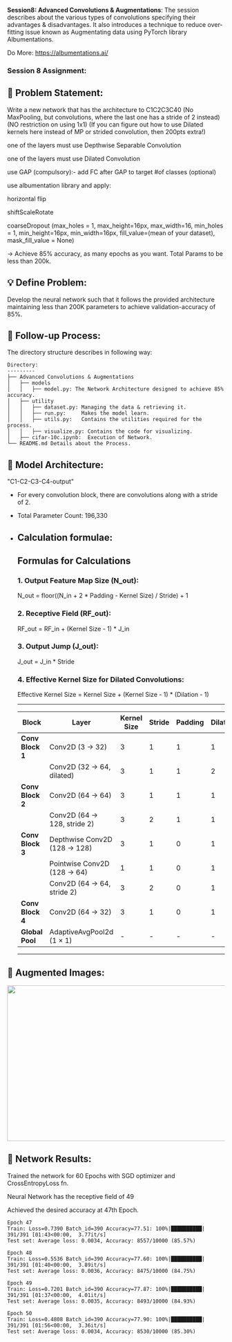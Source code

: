 **Session8: Advanced Convolutions & Augmentations**: The session describes about the various types of convolutions specifying their advantages & disadvantages. It also introduces a technique to reduce over-fitting issue known as Augmentating data using PyTorch library 
Albumentations. 

 Do More: https://albumentations.ai/
 

### Session 8 Assignment: 

🔏 Problem Statement: 
--------------------
Write a new network that has the architecture to C1C2C3C40 (No MaxPooling, but convolutions, where the last one has a stride of 2 instead) (NO restriction on using 1x1) (If you can figure out how to use Dilated kernels here instead of MP or strided convolution, then 200pts extra!)

one of the layers must use Depthwise Separable Convolution
 
one of the layers must use Dilated Convolution

use GAP (compulsory):- add FC after GAP to target #of classes (optional)

use albumentation library and apply:

  horizontal flip
  
  shiftScaleRotate
  
  coarseDropout (max_holes = 1, max_height=16px, max_width=16, min_holes = 1, min_height=16px, min_width=16px, fill_value=(mean of your 
  dataset), mask_fill_value = None)

-> Achieve 85% accuracy, as many epochs as you want. Total Params to be less than 200k.

💡 Define Problem:
------------------
 Develop the neural network such that it follows the provided architecture maintaining less than 200K parameters to achieve validation-accuracy of 85%.

🚦 Follow-up Process:
-----------------
 The directory structure describes in following way:

    Directory: 
    ---------
    ├── Advanced Convolutions & Augmentations
    │   ├── models
    │   │   ├── model.py: The Network Architecture designed to achieve 85% accuracy.
    │   ├── utility
    │   │   ├── dataset.py: Managing the data & retrieving it.
    │   │   ├── run.py:     Makes the model learn.
    │   │   ├── utils.py:   Contains the utilities required for the process.
    │   │   ├── visualize.py: Contains the code for visualizing.
    │   ├── cifar-10c.ipynb:  Execution of Network.
    └── README.md Details about the Process.


🔑 Model Architecture:
---------------------
 "C1-C2-C3-C4-output"
 * For every convolution block, there are convolutions along with a stride of 2.
 * Total Parameter Count: 196,330
   
 * Calculation formulae:
   --------------------
    ## Formulas for Calculations

     ### 1. Output Feature Map Size (N_out):
     N_out = floor((N_in + 2 * Padding - Kernel Size) / Stride) + 1
     
     ### 2. Receptive Field (RF_out):
     RF_out = RF_in + (Kernel Size - 1) * J_in
     
     ### 3. Output Jump (J_out):
     J_out = J_in * Stride
     
     ### 4. Effective Kernel Size for Dilated Convolutions:
     Effective Kernel Size = Kernel Size + (Kernel Size - 1) * (Dilation - 1)

 
     ------------------------------------------------------------------------------------------------------------------------------
     | Block            | Layer                              | Kernel Size | Stride | Padding | Dilation | N-out | RF-out | J-out |
     |------------------|------------------------------------|-------------|--------|---------|----------|-------|--------|-------|
     | **Conv Block 1** | Conv2D (3 → 32)                    | 3           | 1      | 1       | 1        | 32    | 3      | 1     |
     |                  | Conv2D (32 → 64, dilated)          | 3           | 1      | 1       | 2        | 32    | 7      | 1     |
     | **Conv Block 2** | Conv2D (64 → 64)                   | 3           | 1      | 1       | 1        | 32    | 9      | 1     |
     |                  | Conv2D (64 → 128, stride 2)        | 3           | 2      | 1       | 1        | 16    | 13     | 2     |
     | **Conv Block 3** | Depthwise Conv2D (128 → 128)       | 3           | 1      | 0       | 1        | 14    | 17     | 2     |
     |                  | Pointwise Conv2D (128 → 64)        | 1           | 1      | 0       | 1        | 14    | 17     | 2     |
     |                  | Conv2D (64 → 64, stride 2)         | 3           | 2      | 0       | 1        | 6     | 25     | 4     |
     | **Conv Block 4** | Conv2D (64 → 32)                   | 3           | 1      | 0       | 1        | 4     | 33     | 4     |
     | **Global Pool**  | AdaptiveAvgPool2d (1 × 1)          | -           | -      | -       | -        | 1     | 49     | 4     |
     ------------------------------------------------------------------------------------------------------------------------------

🔋 Augmented Images: 
-------------------
 <img src="https://github.com/kishkath/ERA/assets/60026221/c9ea71fe-3cf9-47d7-9a2c-12339e4ebbf4" width = 720 height = 360>

💊 Network Results: 
-------------------
 Trained the network for 60 Epochs with SGD optimizer and CrossEntropyLoss fn.

 Neural Network has the receptive field of 49
 
 Achieved the desired accuracy at 47th Epoch.
 
     
    Epoch 47
    Train: Loss=0.7390 Batch_id=390 Accuracy=77.51: 100%|██████████| 391/391 [01:43<00:00,  3.77it/s]
    Test set: Average loss: 0.0034, Accuracy: 8557/10000 (85.57%)
    
    Epoch 48
    Train: Loss=0.5536 Batch_id=390 Accuracy=77.60: 100%|██████████| 391/391 [01:40<00:00,  3.89it/s]
    Test set: Average loss: 0.0036, Accuracy: 8475/10000 (84.75%)
    
    Epoch 49
    Train: Loss=0.7201 Batch_id=390 Accuracy=77.87: 100%|██████████| 391/391 [01:37<00:00,  4.01it/s]
    Test set: Average loss: 0.0035, Accuracy: 8493/10000 (84.93%)
    
    Epoch 50
    Train: Loss=0.4808 Batch_id=390 Accuracy=77.90: 100%|██████████| 391/391 [01:56<00:00,  3.36it/s]
    Test set: Average loss: 0.0034, Accuracy: 8530/10000 (85.30%)
    


